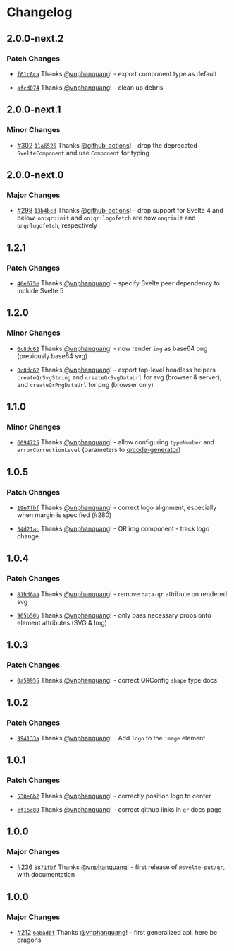 # Changelog

## 2.0.0-next.2

### Patch Changes

- [`f61c8ca`](https://github.com/vnphanquang/svelte-put/commit/f61c8ca5476bb9eb96bf347818859137dc8c4d54) Thanks [@vnphanquang](https://github.com/vnphanquang)! - export component type as default

- [`afcd074`](https://github.com/vnphanquang/svelte-put/commit/afcd0745ba2b980ef8234a633aecefc2ff015a92) Thanks [@vnphanquang](https://github.com/vnphanquang)! - clean up debris

## 2.0.0-next.1

### Minor Changes

- [#302](https://github.com/vnphanquang/svelte-put/pull/302) [`11a6526`](https://github.com/vnphanquang/svelte-put/commit/11a65266527bf42e735cf4ee29facedb80de2c41) Thanks [@github-actions](https://github.com/apps/github-actions)! - drop the deprecated `SvelteComponent` and use `Component` for typing

## 2.0.0-next.0

### Major Changes

- [#298](https://github.com/vnphanquang/svelte-put/pull/298) [`13b4bcd`](https://github.com/vnphanquang/svelte-put/commit/13b4bcd136f36bb8a61491549fe1ec58bc12d39b) Thanks [@github-actions](https://github.com/apps/github-actions)! - drop support for Svelte 4 and below. `on:qr:init` and `on:qr:logofetch` are now `onqrinit` and `onqrlogofetch`, respectively

## 1.2.1

### Patch Changes

- [`46e675e`](https://github.com/vnphanquang/svelte-put/commit/46e675e05e87ca042af231cd059dc944cd6080d5) Thanks [@vnphanquang](https://github.com/vnphanquang)! - specify Svelte peer dependency to include Svelte 5

## 1.2.0

### Minor Changes

- [`0c8dc62`](https://github.com/vnphanquang/svelte-put/commit/0c8dc62afc595a9b882d43e85d38ecc6371f349d) Thanks [@vnphanquang](https://github.com/vnphanquang)! - now render `img` as base64 png (previously base64 svg)

- [`0c8dc62`](https://github.com/vnphanquang/svelte-put/commit/0c8dc62afc595a9b882d43e85d38ecc6371f349d) Thanks [@vnphanquang](https://github.com/vnphanquang)! - export top-level headless helpers `createQrSvgString` and `createQrSvgDataUrl` for svg (browser & server), and `createQrPngDataUrl` for png (browser only)

## 1.1.0

### Minor Changes

- [`6094725`](https://github.com/vnphanquang/svelte-put/commit/6094725fd4a60e9243e2f6d319dd5038f5f03b8e) Thanks [@vnphanquang](https://github.com/vnphanquang)! - allow configuring `typeNumber` and `errorCorrectionLevel` (parameters to [qrcode-generator](https://github.com/kazuhikoarase/qrcode-generator))

## 1.0.5

### Patch Changes

- [`19e7fbf`](https://github.com/vnphanquang/svelte-put/commit/19e7fbffb291216f7a876ce083446f6534af7011) Thanks [@vnphanquang](https://github.com/vnphanquang)! - correct logo alignment, especially when margin is specified (#280)

- [`54d21ac`](https://github.com/vnphanquang/svelte-put/commit/54d21ac91c03978bee9e96ec24432bba7659fb65) Thanks [@vnphanquang](https://github.com/vnphanquang)! - QR img component - track logo change

## 1.0.4

### Patch Changes

- [`81bd6aa`](https://github.com/vnphanquang/svelte-put/commit/81bd6aa03a22c54041da72602c6046e6eb477104) Thanks [@vnphanquang](https://github.com/vnphanquang)! - remove `data-qr` attribute on rendered svg

- [`965b50b`](https://github.com/vnphanquang/svelte-put/commit/965b50be68e78c2ae18f02e7ffe01da9aa3a39f0) Thanks [@vnphanquang](https://github.com/vnphanquang)! - only pass necessary props onto element attributes (SVG & Img)

## 1.0.3

### Patch Changes

- [`0a58955`](https://github.com/vnphanquang/svelte-put/commit/0a589550a792c4489c009fc85ba79cf1714a3670) Thanks [@vnphanquang](https://github.com/vnphanquang)! - correct QRConfig `shape` type docs

## 1.0.2

### Patch Changes

- [`994133a`](https://github.com/vnphanquang/svelte-put/commit/994133a1f450271142798b2b77a689e00d220d30) Thanks [@vnphanquang](https://github.com/vnphanquang)! - Add `logo` to the `image` element

## 1.0.1

### Patch Changes

- [`530e6b2`](https://github.com/vnphanquang/svelte-put/commit/530e6b247ffb45e89414958aa7dd8d5449dab486) Thanks [@vnphanquang](https://github.com/vnphanquang)! - correctly position logo to center

- [`ef16c88`](https://github.com/vnphanquang/svelte-put/commit/ef16c88c9975a3e2a702edb6afe7260d58b24e41) Thanks [@vnphanquang](https://github.com/vnphanquang)! - correct github links in `qr` docs page

## 1.0.0

### Major Changes

- [#236](https://github.com/vnphanquang/svelte-put/pull/236) [`8871fbf`](https://github.com/vnphanquang/svelte-put/commit/8871fbf371330acc24710126525d41f0bf71600c) Thanks [@vnphanquang](https://github.com/vnphanquang)! - first release of `@svelte-put/qr`, with documentation

## 1.0.0

### Major Changes

- [#212](https://github.com/vnphanquang/svelte-put/pull/212) [`6abadbf`](https://github.com/vnphanquang/svelte-put/commit/6abadbf3d013120291f5290f60f5accef32fa6b1) Thanks [@vnphanquang](https://github.com/vnphanquang)! - first generalized api, here be dragons
